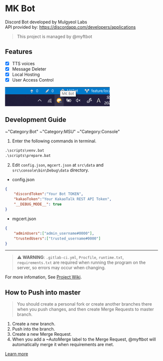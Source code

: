 # MK Bot
Discord Bot developed by Mulgyeol Labs  
API provided by: https://discordapp.com/developers/applications

>  This project is managed by @myftbot

## Features
* [x] TTS voices
* [x] Message Deleter
* [x] Local Hosting
* [x] User Access Control

![docs/preview.png](docs/preview.png)

## Development Guide

~"Category:Bot" ~"Category:MSU" ~"Category:Console"

1. Enter the following commands in terminal.

```bat
.\scripts\venv.bat
.\scripts\prepare.bat
```

2. Edit `config.json`, `mgcert.json` at `src\data` and `src\console\bin\Debug\data` directory.

* config.json
```json
{
    "discordToken":"Your Bot TOKEN",
    "kakaoToken":"Your KakaoTalk REST API Token",
    "__DEBUG_MODE__": true
}
```
* mgcert.json
```json
{
    "adminUsers":["admin_username#0000"],
    "trustedUsers":["trusted_username#0000"]
}
```
----

> :warning: **WARNING**: `.gitlab-ci.yml`, `Procfile`, `runtime.txt`, `requirements.txt` are required when running the program on the server, so errors may occur when changing.

For more infomation, See [Project Wiki](https://gitlab.com/mgylabs/discord-bot/-/wikis/home).

## How to Push into master
>  You should create a personal fork or create another branches there when you push changes, and then create Merge Requests to master branch.

1.  Create a new branch.
2.  Push into the branch.
3.  Create a new Merge Request.
4.  When you add a ~AutoMerge label to the Merge Request, @myftbot will automatically merge it when requirements are met.

[Learn more](https://gitlab.com/mgylabs/developer/taehyeokkang/MGYLBot/-/wikis/Auto-Merge)